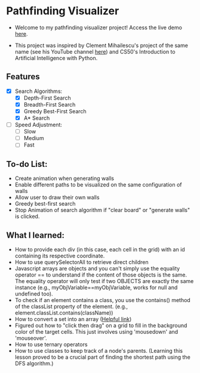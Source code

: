 # Pathfinding Visualizer
- Welcome to my pathfinding visualizer project! Access the live demo [here](https://bmcardona.github.io/pathfinding-visualizer/).

- This project was inspired by Clement Mihailescu's project of the same name (see his YouTube channel [here](https://www.youtube.com/channel/UCaO6VoaYJv4kS-TQO_M-N_g)) and CS50's Introduction to Artificial Intelligence with Python.

## Features
- [x] Search Algorithms:
  - [X] Depth-First Search
  - [X] Breadth-First Search
  - [X] Greedy Best-First Search
  - [X] A* Search

- [ ] Speed Adjustment:
  - [ ] Slow
  - [ ] Medium
  - [ ] Fast

## To-do List:
- Create animation when generating walls
- Enable different paths to be visualized on the same configuration of walls
- Allow user to draw their own walls
- Greedy best-first search
- Stop Animation of search algorithm if "clear board" or "generate walls" is clicked. 



## What I learned:
- How to provide each div (in this case, each cell in the grid) with an id containing its respective coordinate.
- How to use querySelectorAll to retrieve direct children
- Javascript arrays are objects and you can't simply use the equality operator == to understand if the content of those objects is the same. The equality operator will only test if two OBJECTS are exactly the same instance (e.g., myObjVariable==myObjVariable, works for null and undefined too).
- To check if an element contains a class, you use the contains() method of the classList property of the element. (e.g., element.classList.contains(className))
- How to convert a set into an array ([Helpful link](https://stackoverflow.com/questions/16401216/iterate-over-set-elements))
- Figured out how to "click then drag" on a grid to fill in the background color of the target cells. This just involves using 'mousedown' and 'mouseover'.
- How to use ternary operators
- How to use classes to keep track of a node's parents. (Learning this lesson proved to be a crucial part of finding the shortest path using the DFS algorithm.)



<!-- add aStar functions

I still have to add conditions to the main aStar function to check whether the current "dom" node is a wall or a border. Moreover, I need to switch the node's class from "unvisited" to "visited".  -->
